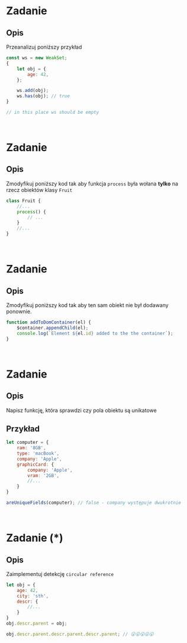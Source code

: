# Zadanie
## Opis
Przeanalizuj poniższy przykład

```javascript
const ws = new WeakSet;
{
    let obj = {
        age: 42,
    };

    ws.add(obj);
    ws.has(obj); // true
}

// in this place ws should be empty
```

<br>

# Zadanie
## Opis
Zmodyfikuj poniższy kod tak aby funkcja `process` była wołana **tylko** na rzecz obiektów klasy `Fruit`

```javascript
class Fruit {
    //...
    process() {
        // ...
    }
    //...
}
```

<br>

# Zadanie
## Opis
Zmodyfikuj poniższy kod tak aby ten sam obiekt nie był dodawany ponownie.
```javascript
function addToDomContainer(el) {
    $container.appendChild(el);
    console.log(`Element ${el.id} added to the the container`);
}
```

<br>

# Zadanie
## Opis
Napisz funkcję, która sprawdzi czy pola obiektu są unikatowe

## Przykład
```javascript
let computer = {
    ram: '8GB',
    type: 'macBook',
    company: 'Apple',
    graphicCard: {
        company: 'Apple',
        vram: '2GB',
        //...
    }
}

areUniqueFields(computer); // false - company występuje dwukrotnie
```




<br>

# Zadanie (*)
## Opis
Zaimplementuj detekcję `circular reference`
```javascript
let obj = {
    age: 42,
    city: 'sth',
    descr: {
        //...
    }
}
obj.descr.parent = obj;

obj.descr.parent.descr.parent.descr.parent; // 😮😮😮😮😮
```
 